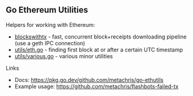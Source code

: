 ## Go Ethereum Utilities

Helpers for working with Ethereum:

* [blockswithtx](https://github.com/metachris/go-ethutils/blob/master/blockswithtx/main.go) - fast, concurrent block+receipts downloading pipeline (use a geth IPC connection)
* [utils/eth.go](https://github.com/metachris/go-ethutils/blob/master/utils/eth.go) - finding first block at or after a certain UTC timestamp
* [utils/various.go](https://github.com/metachris/go-ethutils/blob/master/utils/various.go) - various minor utilities

Links

* Docs: https://pkg.go.dev/github.com/metachris/go-ethutils
* Example usage: https://github.com/metachris/flashbots-failed-tx
